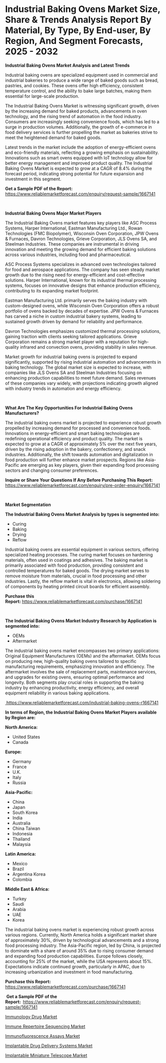 <p><h1>Industrial Baking Ovens Market Size, Share & Trends Analysis Report By Material, By Type, By End-user, By Region, And Segment Forecasts, 2025 - 2032</h1></p><p><strong>Industrial Baking Ovens Market Analysis and Latest Trends</strong></p>
<p><p>Industrial baking ovens are specialized equipment used in commercial and industrial bakeries to produce a wide range of baked goods such as bread, pastries, and cookies. These ovens offer high efficiency, consistent temperature control, and the ability to bake large batches, making them essential for large-scale production.</p><p>The Industrial Baking Ovens Market is witnessing significant growth, driven by the increasing demand for baked products, advancements in oven technology, and the rising trend of automation in the food industry. Consumers are increasingly seeking convenience foods, which has led to a surge in production volumes. Additionally, the growth of e-commerce in food delivery services is further propelling the market as bakeries strive to meet the heightened demand for baked goods.</p><p>Latest trends in the market include the adoption of energy-efficient ovens and eco-friendly materials, reflecting a growing emphasis on sustainability. Innovations such as smart ovens equipped with IoT technology allow for better energy management and improved product quality. The Industrial Baking Ovens Market is expected to grow at a CAGR of 8.4% during the forecast period, indicating strong potential for future expansion and investment in this segment.</p></p>
<p><strong>Get a Sample PDF of the Report:&nbsp;</strong> <a href="https://www.reliablemarketforecast.com/enquiry/request-sample/1667141?utm_campaign=1105&utm_medium=2&utm_source=Github&utm_content=ia&utm_term=06032025&utm_id=industrial-baking-ovens">https://www.reliablemarketforecast.com/enquiry/request-sample/1667141</a></p>
<p>&nbsp;</p>
<p><strong>Industrial Baking Ovens Major Market Players</strong></p>
<p><p>The Industrial Baking Ovens market features key players like ASC Process Systems, Harper International, Eastman Manufacturing Ltd., Rowan Technologies (FMC Biopolymer), Wisconsin Oven Corporation, JPW Ovens & Furnaces, Davron Technologies, Grieve Corporation, JLS Ovens SA, and Steelman Industries. These companies are instrumental in driving innovation and meeting the growing demand for efficient baking solutions across various industries, including food and pharmaceutical.</p><p>ASC Process Systems specializes in advanced oven technologies tailored for food and aerospace applications. The company has seen steady market growth due to the rising need for energy-efficient and cost-effective solutions. Harper International, known for its industrial thermal processing systems, focuses on innovative designs that enhance production efficiency, contributing to its expanding market footprint.</p><p>Eastman Manufacturing Ltd. primarily serves the baking industry with custom-designed ovens, while Wisconsin Oven Corporation offers a robust portfolio of ovens backed by decades of expertise. JPW Ovens & Furnaces has carved a niche in custom industrial bakery systems, leading to sustained growth driven by demand for reliability and performance.</p><p>Davron Technologies emphasizes customized thermal processing solutions, gaining traction with clients seeking tailored applications. Grieve Corporation remains a strong market player with a reputation for high-quality infrared and convection ovens, providing stability in sales revenue.</p><p>Market growth for industrial baking ovens is projected to expand significantly, supported by rising industrial automation and advancements in baking technology. The global market size is expected to increase, with companies like JLS Ovens SA and Steelman Industries focusing on enhancing production capabilities to meet future demand. Sales revenues of these companies vary widely, with projections indicating growth aligned with industry trends in automation and energy efficiency.</p></p>
<p>&nbsp;</p>
<p><strong>What Are The Key Opportunities For Industrial Baking Ovens Manufacturers?</strong></p>
<p><p>The industrial baking ovens market is projected to experience robust growth propelled by increasing demand for processed and convenience foods. Innovations in energy-efficient and smart baking technologies are redefining operational efficiency and product quality. The market is expected to grow at a CAGR of approximately 5% over the next five years, driven by the rising adoption in the bakery, confectionery, and snack industries. Additionally, the shift towards automation and digitalization in food production will further enhance market prospects. Regions like Asia-Pacific are emerging as key players, given their expanding food processing sectors and changing consumer preferences.</p></p>
<p><strong>Inquire or Share Your Questions If Any Before Purchasing This Report:</strong> <a href="https://www.reliablemarketforecast.com/enquiry/pre-order-enquiry/1667141?utm_campaign=1105&utm_medium=2&utm_source=Github&utm_content=ia&utm_term=06032025&utm_id=industrial-baking-ovens">https://www.reliablemarketforecast.com/enquiry/pre-order-enquiry/1667141</a></p>
<p>&nbsp;</p>
<p><strong>Market Segmentation</strong></p>
<p><strong>The Industrial Baking Ovens Market Analysis by types is segmented into:</strong></p>
<p><ul><li>Curing</li><li>Baking</li><li>Drying</li><li>Reflow</li></ul></p>
<p><p>Industrial baking ovens are essential equipment in various sectors, offering specialized heating processes. The curing market focuses on hardening materials, often used in coatings and adhesives. The baking market is primarily associated with food production, providing consistent and controlled temperatures for baked goods. The drying market serves to remove moisture from materials, crucial in food processing and other industries. Lastly, the reflow market is vital in electronics, allowing soldering of components by heating printed circuit boards for efficient assembly.</p></p>
<p><strong>Purchase this Report:&nbsp;</strong><a href="https://www.reliablemarketforecast.com/purchase/1667141?utm_campaign=1105&utm_medium=2&utm_source=Github&utm_content=ia&utm_term=06032025&utm_id=industrial-baking-ovens">https://www.reliablemarketforecast.com/purchase/1667141</a></p>
<p>&nbsp;</p>
<p><strong>The Industrial Baking Ovens Market Industry Research by Application is segmented into:</strong></p>
<p><ul><li>OEMs</li><li>Aftermarket</li></ul></p>
<p><p>The industrial baking ovens market encompasses two primary applications: Original Equipment Manufacturers (OEMs) and the aftermarket. OEMs focus on producing new, high-quality baking ovens tailored to specific manufacturing requirements, emphasizing innovation and efficiency. The aftermarket involves the sale of replacement parts, maintenance services, and upgrades for existing ovens, ensuring optimal performance and longevity. Both segments play crucial roles in supporting the baking industry by enhancing productivity, energy efficiency, and overall equipment reliability in various baking applications.</p></p>
<p><a href="https://www.reliablemarketforecast.com/industrial-baking-ovens-r1667141?utm_campaign=1105&utm_medium=2&utm_source=Github&utm_content=ia&utm_term=06032025&utm_id=industrial-baking-ovens">&nbsp;https://www.reliablemarketforecast.com/industrial-baking-ovens-r1667141</a></p>
<p><strong>In terms of Region, the Industrial Baking Ovens Market Players available by Region are:</strong></p>
<p>
    <p> <strong> North America: </strong>
        <ul>
            <li>United States</li>
            <li>Canada</li>
        </ul>
        </p> 
    <p> <strong> Europe: </strong>
        <ul>
            <li>Germany</li>
            <li>France</li>
            <li>U.K.</li>
            <li>Italy</li>
            <li>Russia</li>
        </ul>
        </p> 
    <p> <strong> Asia-Pacific: </strong>
        <ul>
            <li>China</li>
            <li>Japan</li>
            <li>South Korea</li>
            <li>India</li>
            <li>Australia</li>
            <li>China Taiwan</li>
            <li>Indonesia</li>
            <li>Thailand</li>
            <li>Malaysia</li>
        </ul>
        </p> 
    <p> <strong> Latin America: </strong>
        <ul>
            <li>Mexico</li>
            <li>Brazil</li>
            <li>Argentina Korea</li>
            <li>Colombia</li>
        </ul>
        </p> 
    <p> <strong> Middle East & Africa: </strong>
        <ul>
            <li>Turkey</li>
            <li>Saudi</li>
            <li>Arabia</li>
            <li>UAE</li>
            <li>Korea</li>
        </ul>
    </p>
    </p>
<p><p>The industrial baking ovens market is experiencing robust growth across various regions. Currently, North America holds a significant market share of approximately 30%, driven by technological advancements and a strong food processing industry. The Asia-Pacific region, led by China, is projected to dominate with a share of around 35% due to rising consumer demand and expanding food production capabilities. Europe follows closely, accounting for 25% of the market, while the USA represents about 15%. Expectations indicate continued growth, particularly in APAC, due to increasing urbanization and investment in food manufacturing.</p></p>
<p><strong>Purchase this Report: </strong><a href="https://www.reliablemarketforecast.com/purchase/1667141?utm_campaign=1105&utm_medium=2&utm_source=Github&utm_content=ia&utm_term=06032025&utm_id=industrial-baking-ovens">https://www.reliablemarketforecast.com/purchase/1667141</a></p>
<p>&nbsp;<strong>Get a Sample PDF of the Report:&nbsp;&nbsp;</strong><a href="https://www.reliablemarketforecast.com/enquiry/request-sample/1667141?utm_campaign=1105&utm_medium=2&utm_source=Github&utm_content=ia&utm_term=06032025&utm_id=industrial-baking-ovens">https://www.reliablemarketforecast.com/enquiry/request-sample/1667141</a></p>
<p><strong></strong></p>
<p><p><a href="https://github.com/owaysusing/Market-Research-Report-List-1/blob/main/immunology-drug-market.md?utm_campaign=1105&utm_medium=2&utm_source=Github&utm_content=ia&utm_term=06032025&utm_id=industrial-baking-ovens">Immunology Drug Market</a></p><p><a href="https://github.com/gambokaiohjr/Market-Research-Report-List-1/blob/main/immune-repertoire-sequencing-market.md?utm_campaign=1105&utm_medium=2&utm_source=Github&utm_content=ia&utm_term=06032025&utm_id=industrial-baking-ovens">Immune Repertoire Sequencing Market</a></p><p><a href="https://github.com/aijazdeitzbq/Market-Research-Report-List-1/blob/main/immunofluorescence-assays-market.md?utm_campaign=1105&utm_medium=2&utm_source=Github&utm_content=ia&utm_term=06032025&utm_id=industrial-baking-ovens">Immunofluorescence Assays Market</a></p><p><a href="https://github.com/monacaquddus/Market-Research-Report-List-1/blob/main/implantable-drug-delivery-systems-market.md?utm_campaign=1105&utm_medium=2&utm_source=Github&utm_content=ia&utm_term=06032025&utm_id=industrial-baking-ovens">Implantable Drug Delivery Systems Market</a></p><p><a href="https://github.com/prosalinda88/Market-Research-Report-List-7/blob/main/implantable-miniature-telescope-market.md?utm_campaign=1105&utm_medium=2&utm_source=Github&utm_content=ia&utm_term=06032025&utm_id=industrial-baking-ovens">Implantable Miniature Telescope Market</a></p></p>
